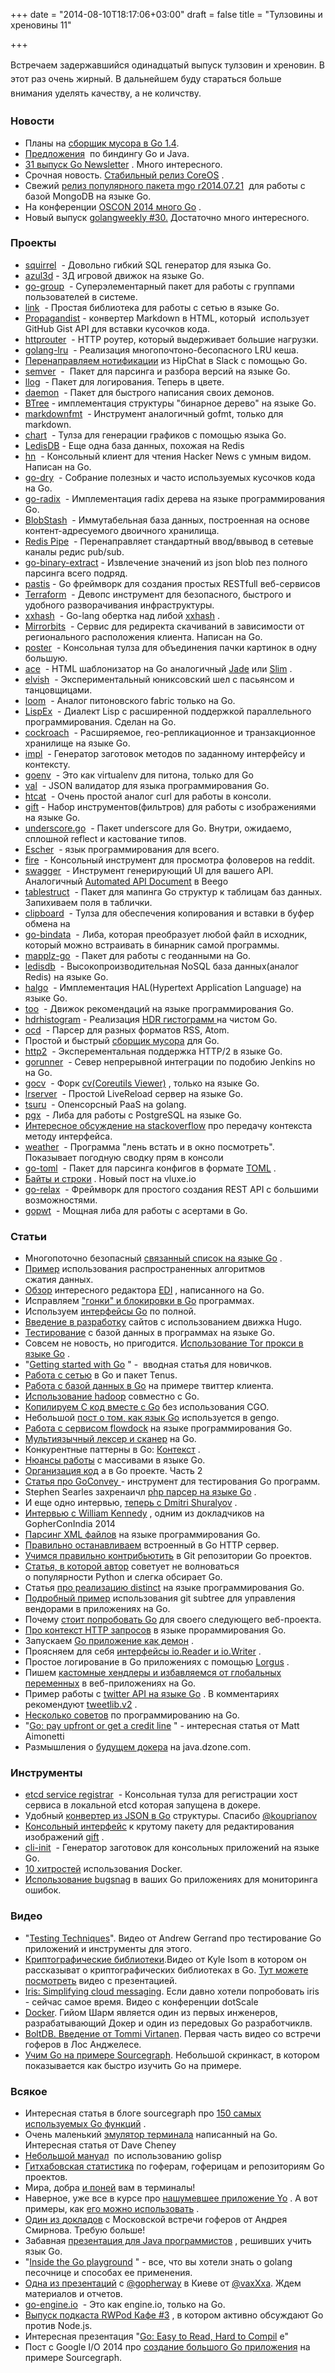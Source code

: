 +++
date = "2014-08-10T18:17:06+03:00"
draft = false
title = "Тулзовины и хреновины 11"

+++

<p><span style="line-height: 1.6em;">Встречаем задержавшийся одинадцатый выпуск тулзовин и хреновин. В этот раз очень жирный. В дальнейшем буду стараться больше внимания уделять качеству, а не количству.</span></p>

<h3 id="_1">Новости</h3>

<ul>
	<li>Планы на <a href="https://docs.google.com/document/d/16Y4IsnNRCN43Mx0NZc5YXZLovrHvvLhK_h0KN8woTO4/preview?sle=true">сборщик мусора в Go 1.4</a>.</li>
	<li><a href="https://docs.google.com/document/d/1y9hStonl9wpj-5VM-xWrSTuEJFUAxGOXOhxvAs7GZHE/preview?sle=true">Предложения</a> &nbsp;по&nbsp;биндингу&nbsp;Go и Java.</li>
	<li><a href="http://www.golangweekly.com/archive/go-newsletter-issue-31/">31 выпуск&nbsp;Go Newsletter</a> . Много интересного.</li>
	<li>Срочная новость. <a href="https://coreos.com/blog/stable-release/">Стабильный релиз&nbsp;CoreOS</a> .</li>
	<li>Свежий <a href="http://blog.labix.org/2014/07/21/mgo-release-r2014-07-21-now-at-gopkg-in">релиз популярного пакета mgo r2014.07.21</a> &nbsp;для работы с базой MongoDB на языке Go.</li>
	<li>На&nbsp;конференции <a href="http://blog.golang.org/oscon">OSCON 2014&nbsp;много Go</a> .</li>
	<li>Новый выпуск&nbsp;<a href="http://www.golangweekly.com/archive/go-newsletter-issue-30/">golangweekly #30.</a> Достаточно много интересного.</li>
</ul>

<h3 id="_2">Проекты</h3>

<ul>
	<li><a href="https://github.com/lann/squirrel/">squirrel</a> &nbsp;- Довольно гибкий SQL генератор для языка Go.</li>
	<li><a href="http://azul3d.org/">azul3d</a> -&nbsp;3Д игровой движок на языке Go.</li>
	<li><a href="https://github.com/danryan/go-group">go-group</a> &nbsp;- Суперэлементарный пакет для работы с группами пользователей в системе.</li>
	<li><a href="https://github.com/funny/link">link</a> &nbsp;- Простая библиотека для работы с сетью в языке Go.</li>
	<li><a href="http://sendgrid.com/blog/gist-please/">Propagandist</a> - конвертер Markdown в HTML, который&nbsp;&nbsp;использует GitHub Gist API для вставки кусочков кода.</li>
	<li><a href="https://github.com/julienschmidt/httprouter">httprouter</a> &nbsp;- HTTP роутер, который выдерживает большие нагрузки.</li>
	<li><a href="https://github.com/hashicorp/golang-lru">golang-lru</a> &nbsp;- Реализация многопочтоно-бесопасного LRU кеша.</li>
	<li><a href="https://github.com/agerlic/hipchat-notifications-to-slack">Перенаправляем нотификации</a> из HipChat в Slack с помощью Go.</li>
	<li><a href="https://github.com/wmark/semver">semver</a> &nbsp;- &nbsp;Пакет для парсинга и разбора версий на языке Go.</li>
	<li><a href="https://github.com/awsmsrc/llog">llog</a> &nbsp;- Пакет для логирования. Теперь в цвете.</li>
	<li><a href="https://github.com/takama/daemon">daemon</a> &nbsp;- Пакет для быстрого написания своих демонов.</li>
	<li><a href="https://github.com/google/btree">BTree</a> - имплементация структуры &quot;бинарное&nbsp;дерево&quot;&nbsp;на языке Go.</li>
	<li><a href="https://github.com/shurcooL/markdownfmt">markdownfmt</a> &nbsp;- Инструмент аналогичный gofmt, только для markdown.</li>
	<li><a href="https://github.com/vdobler/chart">chart</a> &nbsp;- Тулза для генерации графиков с помощью языка Go.</li>
	<li><a href="http://ledisdb.com/">LedisDB</a> - Еще одна база данных, похожая на Redis</li>
	<li><a href="https://github.com/andrewstuart/hn">hn</a> &nbsp;- Консольный клиент для чтения&nbsp;Hacker News&nbsp;с умным видом. Написан на Go.</li>
	<li><a href="https://github.com/ungerik/go-dry">go-dry</a> &nbsp;- Собрание полезных и часто используемых кусочков кода на Go.</li>
	<li><a href="https://github.com/armon/go-radix">go-radix</a> &nbsp;- Имплементация radix дерева на языке программирования Go.</li>
	<li><a href="https://github.com/tsileo/blobstash">BlobStash</a> &nbsp;- Иммутабельная база данных, построенная на основе контент-адресуемого двоичного хранилища.</li>
	<li><a href="https://github.com/whee/rp/">Redis Pipe</a> &nbsp;- Перенаправляет стандартный ввод/ввывод в сетевые каналы редис pub/sub.</li>
	<li><a href="https://github.com/juliangruber/go-binary-extract">go-binary-extract</a> - Извлечение значений из json blob пез полного парсинга всего подряд.</li>
	<li><a href="https://github.com/guregodevo/pastis">pastis</a> - Go фреймворк для создания простых RESTfull веб-сервисов</li>
	<li><a href="http://www.hashicorp.com/blog/terraform.html">Terraform</a> &nbsp;- Девопс инструмент для безопасного, быстрого и удобного разворачивания инфраструктуры.</li>
	<li><a href="https://github.com/OneOfOne/xxhash">xxhash</a> &nbsp;- Go-lang обертка над либой <a href="https://code.google.com/p/xxhash/">xxhash</a> .</li>
	<li><a href="https://github.com/etix/mirrorbits">Mirrorbits</a> &nbsp;- Сервис для редиректа скачиваний в зависимости от регионального расположения клиента. Написан на Go.</li>
	<li><a href="https://github.com/edap/poster">poster</a> &nbsp;- Консольная тулза для объединения пачки картинок в одну большую.</li>
	<li><a href="https://github.com/yosssi/ace">ace</a> &nbsp;- HTML шаблонизатор на Go аналогичный <a href="http://slim-lang.com/">Jade</a> или <a href="http://jade-lang.com/">Slim</a> .</li>
	<li><a href="https://github.com/xiaq/elvish">elvish</a> &nbsp;- Экспериментальный юниксовский шел с пасьянсом и танцовщицами.</li>
	<li><a href="https://github.com/wingedpig/loom">loom</a> &nbsp;- Аналог питоновского fabric только на Go.</li>
	<li><a href="https://github.com/kedebug/LispEx">LispEx</a> &nbsp;-&nbsp;Диалект Lisp с расширенной&nbsp;поддержкой&nbsp;параллельного программирования. Сделан на Go.</li>
	<li><a href="https://github.com/cockroachdb/cockroach">cockroach</a> &nbsp;- Расширяемое, гео-репликационное&nbsp;и транзакционное хранилище на языке Go.</li>
	<li><a href="https://github.com/josharian/impl">impl</a> &nbsp;- Генератор заготовок методов по заданному интерфейсу и контексту.</li>
	<li><a href="https://github.com/crsmithdev/goenv">goenv</a> &nbsp;- Это как&nbsp;virtualenv для питона, только для Go</li>
	<li><a href="https://github.com/michaeljs1990/val">val</a> &nbsp;- JSON валидатор для языка программирования Go.</li>
	<li><a href="https://github.com/htcat/htcat">htcat</a> &nbsp;- Очень простой аналог curl для работы в консоли.</li>
	<li><a href="https://github.com/disintegration/gift">gift</a> - Набор инструментов(фильтров)&nbsp;для работы с изображениями на языке Go.</li>
	<li><a href="http://tobyhede.github.io/underscore.go/">underscore.go</a> &nbsp;- Пакет&nbsp;underscore для Go. Внутри, ожидаемо, сплошной reflect и кастование типов.</li>
	<li><a href="https://github.com/gocircuit/escher">Escher</a> &nbsp;- язык программирования для всего.</li>
	<li><a href="https://github.com/FZambia/fire">fire</a> &nbsp;- Консольный инструмент для просмотра фоловеров на reddit.</li>
	<li><a href="https://github.com/yvasiyarov/swagger">swagger</a> &nbsp;- Инструмент генерирующий UI&nbsp;для вашего API. Аналогичный&nbsp;<a href="http://beego.me/docs/advantage/docs.md">Automated API Document</a> в Beego</li>
	<li><a href="https://github.com/paulsmith/tablestruct">tablestruct</a> &nbsp;- Пакет для мапинга Go структур к таблицам баз данных. Запихиваем поля в таблички.</li>
	<li><a href="https://github.com/atotto/clipboard">clipboard</a> &nbsp;- Тулза&nbsp;для обеспечения копирования и вставки в буфер обмена на&nbsp;</li>
	<li><a href="https://github.com/jteeuwen/go-bindata">go-bindata</a> &nbsp;- Либа, которая преобразует любой файл в исходник, который можно встраивать в бинарник самой программы.</li>
	<li><a href="https://github.com/mapmeld/mapplz-go">mapplz-go</a> &nbsp;- Пакет для работы с геоданными на Go.</li>
	<li><a href="https://github.com/siddontang/ledisdb">ledisdb</a> &nbsp;- Высокопроизводительная NoSQL&nbsp;база данных(аналог Redis) на языке Go.&nbsp;</li>
	<li><a href="https://github.com/jagregory/halgo">halgo</a> &nbsp;- Имплементация HAL(Hypertext Application Language) на языке Go.</li>
	<li><a href="https://github.com/hjr265/too">too</a> &nbsp;- Движок рекомендаций на языке программирования Go.</li>
	<li><a href="https://github.com/codahale/hdrhistogram">hdrhistogram</a> - Реализация&nbsp;<a href="https://github.com/HdrHistogram/HdrHistogram">HDR гистограмм </a> на чистом Go.</li>
	<li><a href="https://github.com/fisher-lebo/ocd">ocd</a> &nbsp;- Парсер для разных форматов RSS, Atom.</li>
	<li>Простой и быстрый <a href="https://docs.google.com/document/d/1v4Oqa0WwHunqlb8C3ObL_uNQw3DfSY-ztoA-4wWbKcg/pub">сборщик мусора</a> для Go.</li>
	<li><a href="https://github.com/bradfitz/http2">http2</a> &nbsp;- Эксперементальная поддержка HTTP/2 в языке&nbsp;Go.</li>
	<li><a href="https://github.com/jakecoffman/gorunner">gorunner</a> &nbsp;- Север непрерывной интеграции по подобию&nbsp;Jenkins но на Go.</li>
	<li><a href="https://github.com/cryptix/gocv">gocv</a> &nbsp;- Форк <a href="https://github.com/Xfennec/cv">cv(Coreutils Viewer)</a> , только на языке Go.</li>
	<li><a href="https://github.com/jaschaephraim/lrserver">lrserver</a> &nbsp;- Простой&nbsp;LiveReload сервер на языке Go.</li>
	<li><a href="https://github.com/tsuru/tsuru">tsuru</a> &nbsp;- Опенсорсный PaaS на golang.&nbsp;</li>
	<li><a href="https://github.com/jackc/pgx">pgx</a> &nbsp;- Либа для работы с&nbsp;PostgreSQL на языке Go.</li>
	<li><a href="http://stackoverflow.com/questions/24714624/passing-context-to-interface-methods">Интересное обсуждение на&nbsp;stackoverflow</a> про передачу контекста методу интерфейса.</li>
	<li><a href="https://github.com/jfrazelle/weather">weather</a> &nbsp;- Программа &quot;лень встать и в окно посмотреть&quot;. Показывает погодную сводку прям в консоли</li>
	<li><a href="https://github.com/pelletier/go-toml">go-toml</a> &nbsp;- Пакет для парсинга конфигов в формате&nbsp;<a href="https://github.com/mojombo/toml">TOML</a> .</li>
	<li><a href="http://vluxe.io/golang-bytes.html">Байты и строки</a> . Новый пост на&nbsp;vluxe.io</li>
	<li><a href="https://github.com/codehack/go-relax">go-relax</a> &nbsp;- Фреймворк для простого создания REST API с большими возможностями.</li>
	<li><a href="https://github.com/ToQoz/gopwt">gopwt</a> &nbsp;- Мощная либа для работы с асертами в Go.</li>
</ul>

<h3 id="_3">Статьи</h3>

<ul>
	<li>Многопоточно безопасный <a href="http://0xax.blogspot.com/2014/08/thread-safe-linked-list-for-golang.html">связанный список на языке Go</a> .</li>
	<li><a href="http://vluxe.io/golang-compress.html">Пример</a> использования распространенных&nbsp;алгоритмов сжатия&nbsp;данных.</li>
	<li><a href="http://satyajit.ranjeev.in//2014/07/06/introducing-edi.html">Обзор</a> интересного редактора <a href="https://github.com/satran/edi">EDI</a> , написанного на Go.</li>
	<li>Исправляем <a href="http://lincolnloop.com/blog/lesson-learned-while-debugging-botbotme/">&quot;гонки&quot; и блокировки в Go</a> программах.</li>
	<li>Используем <a href="http://mwholt.blogspot.co.uk/2014/08/maximizing-use-of-interfaces-in-go.html">интерфейсы Go</a> по полной.</li>
	<li><a href="http://hugo.spf13.com/overview/introduction">Введение в разработку</a> сайтов с использованием движка Hugo.</li>
	<li><a href="http://www.clypd.com/database-testing-patterns-in-go/">Тестирование</a> с базой данных в программах на языке Go.</li>
	<li>Совсем не новость, но пригодится. <a href="http://blog.matee.net/post/tor-proxy-with-go">Использование Tor прокси в языке Go</a> .</li>
	<li>&quot;<a href="http://jpadilla.com/post/93299452857/getting-started-with-go">Getting started with Go</a> &quot; - &nbsp;вводная статья для новичков.</li>
	<li><a href="http://containerops.org/2014/07/30/tenus-golang-powered-linux-networking/">Работа с сетью</a> в Go и пакет&nbsp;Tenus.</li>
	<li><a href="http://whizdumb.me/2014/07/30/adding-basic-database-persistence-in-go/">Работа&nbsp;с базой данных в Go</a> на примере твиттер клиента.</li>
	<li><a href="http://labs.vistarmedia.com/2014/07/29/hadoop-and-go.html">Использование&nbsp;hadoop</a> совместно с Go.</li>
	<li><a href="http://skullcountry.com/c-and-go-without-cgo">Копилируем С код вместе с Go</a> без использования CGO.</li>
	<li>Небольшой <a href="http://blog.gengo.com/go-gengo/">пост о том, как язык Go</a> используется в&nbsp;gengo.</li>
	<li><a href="http://njern.github.io/blog/2014/07/30/flowdock-and-go/">Работа с сервисом&nbsp;flowdock</a> на языке программирования Go.</li>
	<li><a href="https://sourcegraph.com/blog/multi-language-lexer-and-scanner-for-go">Мультиязычный лексер и сканер</a> на Go.</li>
	<li>Конкурентные&nbsp;паттерны в Go: <a href="http://blog.golang.org/context">Контекст</a> .</li>
	<li><a href="http://aaronoellis.com/articles/arrays-in-go">Нюансы работы</a> с массивами в языке Go.</li>
	<li><a href="http://blog.unrolled.ca/code-organization-part-two/">Организация код</a> а в Go проекте. Часть 2</li>
	<li><a href="http://mwholt.blogspot.nl/2014/07/goconvey-for-gophers.html">Статья про&nbsp;GoConvey </a> - инструмент&nbsp;для тестирования Go программ.</li>
	<li>Stephen Searles захренаичл <a href="https://stephensearles.com/?p=288">php парсер на языке Go</a> .</li>
	<li>И еще одно интервью, <a href="https://sourcegraph.com/blog/fireside-chat-with-dmitri-shuralyov">теперь с&nbsp;Dmitri Shuralyov</a> .</li>
	<li><a href="http://www.gophercon.in/blog/2014/07/28/williaminterview/">Интервью с&nbsp;William Kennedy</a> , одним из докладчиков на GopherConIndia 2014</li>
	<li><a href="http://blog.davidsingleton.org/parsing-huge-xml-files-with-go/">Парсинг XML файлов</a> на языке программирования&nbsp;Go.</li>
	<li><a href="http://www.hydrogen18.com/blog/stop-listening-http-server-go.html">Правильно останавливаем</a> встроенный в Go HTTP сервер.</li>
	<li><a href="https://blog.splice.com/contributing-open-source-git-repositories-go/">Учимся правильно контрибьютить</a> в Git репозитории Go проектов.</li>
	<li><a href="http://nothingbutsnark.svbtle.com/how-to-argue-for-pythons-use">Статья, в которой автор</a> советует не волноваться о&nbsp;популярности&nbsp;Python и слегка обсирает Go.</li>
	<li>Статья <a href="http://jonlawlor.github.io/2014/07/18/distinct/">про реализацию distinct</a> на языке программирования Go.</li>
	<li><a href="https://github.com/jamesgraves/example-go-app">Подробный пример</a> использования&nbsp;git subtree для управления вендорами в приложениях на Go.</li>
	<li>Почему <a href="http://www.cyb.co.uk/blog/development/2014/07/why-you-should-consider-golang-for-your-next-web-application">стоит попробовать Go</a> для своего следующего веб-проекта.</li>
	<li><a href="http://elithrar.github.io/article/map-string-interface/">Про контекст HTTP запросов</a> в языке прораммирования Go.</li>
	<li>Запускаем <a href="http://blog.turret.io/daemonize-your-go-app/">Go приложение как демон</a> .</li>
	<li>Проясняем для себя <a href="http://nathanleclaire.com/blog/2014/07/19/demystifying-golangs-io-dot-reader-and-io-dot-writer-interfaces/">интерфейсы&nbsp;io.Reader и&nbsp;io.Writer</a> .</li>
	<li>Простое логирование в Go приложениях с помощью <a href="http://sergiotapia.me/simple-go-logging-using-logrus/">Lorgus</a> .</li>
	<li>Пишем <a href="https://elithrar.github.io/article/custom-handlers-avoiding-globals/">кастомные хендлеры и избавляемся от глобальных переменных</a> в веб-приложениях на Go.</li>
	<li>Пример работы с <a href="http://whizdumb.me/2014/07/19/post-a-status-update-on-twitter/">twitter API на языке Go</a> . В комментариях рекомендуют&nbsp;<a href="http://gopkg.in/tweetlib.v2">tweetlib.v2</a> .</li>
	<li><a href="http://arslan.io/ten-useful-techniques-in-go">Несколько советов</a> по программированию&nbsp;на Go.</li>
	<li>&quot;<a href="https://blog.splice.com/golang-improved-simplicity-reduced-maintenance/">Go: pay upfront or get a credit line</a> &quot; - интересная статья от&nbsp;Matt Aimonetti&nbsp;</li>
	<li>Размышления о <a href="http://java.dzone.com/articles/will-future-be-dockerized">будущем докера</a> на java.dzone.com.</li>
</ul>

<h3 id="_4">Инструменты</h3>

<ul>
	<li><a href="https://github.com/DreamItGetIT/etcd-service-registrar">etcd&nbsp;service&nbsp;registrar</a> &nbsp;- Консольная тулза для&nbsp;регистрации хост сервиса&nbsp;в локальной etcd которая запущена в докере.</li>
	<li>Удобный <a href="http://mholt.github.io/json-to-go/">конвертер из JSON в Go</a> структуры. Спасибо <a href="https://twitter.com/kouprianov">@kouprianov</a></li>
	<li><a href="https://gist.github.com/ajstarks/492f1b4bcb02a03ab288">Консольный интерфейс</a> к крутому пакету для редактирования изображений&nbsp;<a href="https://github.com/disintegration/gift">gift</a> .</li>
	<li><a href="https://github.com/tcnksm/cli-init">cli-init</a> &nbsp;- Генератор заготовок для консольных приложений на языке Go.</li>
	<li><a href="http://nathanleclaire.com/blog/2014/07/12/10-docker-tips-and-tricks-that-will-make-you-sing-a-whale-song-of-joy/">10 хитроcтей</a> использования Docker.</li>
	<li><a href="https://bugsnag.com/docs/notifiers/go">Использование&nbsp;bugsnag</a> в ваших Go приложениях для мониторинга ошибок.</li>
</ul>

<h3 id="_5">Видео</h3>

<ul>
	<li>&quot;<a href="http://4gophers.com/video/testing-techniques">Testing Techniques</a>&quot;. Видео от Andrew Gerrand про тестирование Go приложений и инструменты для этого.</li>
	<li><a href="http://4gophers.com/video/kriptograficheskie-biblioteki">Криптографические библиотеки</a>.Видео от Kyle Isom в котором он рассказыват о криптографических библиотеках в Go. <a href="http://www.hakkalabs.co/articles/a-tour-of-cryptography-packages-in-go">Тут можете посмотреть</a> видео с презентацией.</li>
	<li><a href="http://4gophers.com/video/iris-simplifying-cloud-messaging">Iris: Simplifying cloud messaging</a>. Если давно хотели попробовать iris - сейчас cамое время. Видео с конференции dotScale</li>
	<li><a href="http://4gophers.com/video/docker">Docker</a>. Гийом Шарм является один из первых инженеров, разрабатывающий Докер и один из передовых Go разработчиклв.</li>
	<li><a href="http://4gophers.com/video/boltdb-vvedenie-ot-tommi-virtanen">BoltDB. Введение от Tommi Virtanen</a>. Первая часть видео со встречи гоферов в Лос Анджелесе.</li>
	<li><a href="http://4gophers.com/video/uchim-go-na-primere-sourcegraph">Учим Go на примере Sourcegraph</a>. Небольшой скринкаст, в котором показывается как быстро изучить Go на примере.</li>
</ul>

<h3 id="_6">Всякое</h3>

<ul>
	<li>Интересная статья в блоге sourcegraph&nbsp;про <a href="https://sourcegraph.com/blog/most-used-golang-functions">150 самых используемых Go функций</a> .</li>
	<li>Очень маленький <a href="http://dave.cheney.net/2014/08/03/tinyterm-a-silly-terminal-emulator-written-in-go">эмулятор терминала</a> написанный на Go. Интересная статья от&nbsp;Dave Cheney</li>
	<li><a href="http://techblog.steelseries.com/golisp.html">Небольшой мануал</a> &nbsp;по использованию golisp</li>
	<li><a href="http://go-gopher.appspot.com/go-on-github">Гитхабовская статистика</a> по гоферам, гоферицам и репозиториям Go проектов.</li>
	<li>Мира, добра <a href="https://github.com/gillesdemey/ponysay">и поней</a> вам в терминалы!</li>
	<li>Наверное, уже все в курсе про <a href="http://habrahabr.ru/post/226955/">нашумевшее приложение Yo</a> . А вот примеры, как <a href="https://github.com/yoed">его можно использовать</a> .</li>
	<li><a href="http://smira.ru/posts/golang-meetup-july-2014.html">Один из докладов</a> с Московской встречи гоферов от&nbsp;Андрея Смирнова. Требую больше!</li>
	<li>Забавная <a href="http://www.slideshare.net/mstine/java-devlearnstogooscon">презентация для Java программистов</a> , решивших&nbsp;учить язык Go.</li>
	<li>&quot;<a href="http://talks.golang.org/2014/playground.slide#1">Inside the Go playground</a> &quot;&nbsp;- все, что вы хотели знать о golang песочнице и способах ее применения.</li>
	<li><a href="http://vaxxxa.github.io/talks/concurrency.models-go.concurrency.model/#/1">Одна из презентаций</a> с <a href="https://twitter.com/gopherway">@gopherway</a> в Киеве от <a href="https://twitter.com/vaxXxa">@vaxXxa</a>. Ждем материалов и отчетов.</li>
	<li><a href="https://github.com/googollee/go-engine.io">go-engine.io</a> &nbsp;- Это как&nbsp;engine.io, только на Go.</li>
	<li><a href="http://www.rwpod.com/posts/2014/07/19/cafe-003.html">Выпуск подкаста RWPod Кафе #3</a> , в котором активно обсуждают Go против Node.js.</li>
	<li>Интересная презентация &quot;<a href="http://talks.golang.org/2014/compiling.slide#1">Go: Easy to Read, Hard to Compil</a> e&quot;</li>
	<li>Пост с Google I/O 2014 про <a href="https://sourcegraph.com/blog/google-io-2014-building-sourcegraph-a-large-scale-code-search-engine-in-go">создание большого Go приложения</a> на примере&nbsp;Sourcegraph.</li>
</ul>
